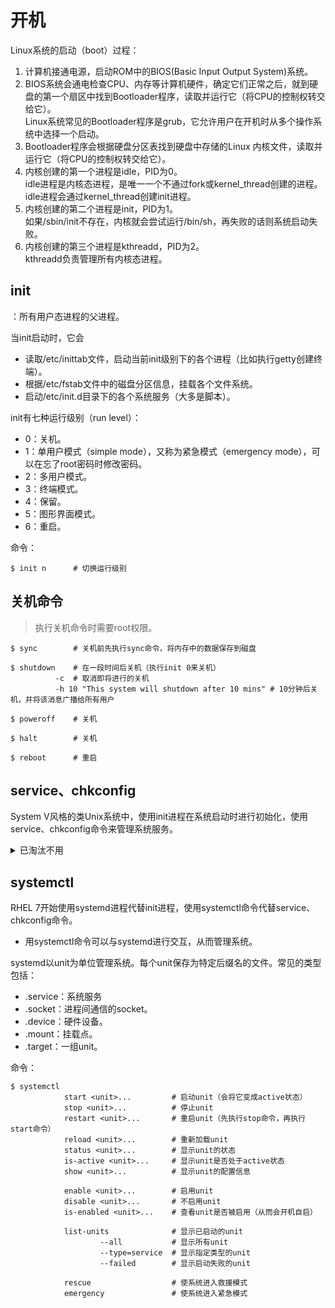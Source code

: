 # 开机

Linux系统的启动（boot）过程：
1. 计算机接通电源，启动ROM中的BIOS(Basic Input Output System)系统。
2. BIOS系统会通电检查CPU、内存等计算机硬件，确定它们正常之后，就到硬盘的第一个扇区中找到Bootloader程序，读取并运行它（将CPU的控制权转交给它）。
   <br>Linux系统常见的Bootloader程序是grub，它允许用户在开机时从多个操作系统中选择一个启动。
3. Bootloader程序会根据硬盘分区表找到硬盘中存储的Linux 内核文件，读取并运行它（将CPU的控制权转交给它）。
4. 内核创建的第一个进程是idle，PID为0。
   <br>idle进程是内核态进程，是唯一一个不通过fork或kernel_thread创建的进程。
   <br>idle进程会通过kernel_thread创建init进程。
5. 内核创建的第二个进程是init，PID为1。
   <br>如果/sbin/init不存在，内核就会尝试运行/bin/sh，再失败的话则系统启动失败。
6. 内核创建的第三个进程是kthreadd，PID为2。
   <br>kthreadd负责管理所有内核态进程。

## init

：所有用户态进程的父进程。

当init启动时，它会
- 读取/etc/inittab文件，启动当前init级别下的各个进程（比如执行getty创建终端）。
- 根据/etc/fstab文件中的磁盘分区信息，挂载各个文件系统。
- 启动/etc/init.d目录下的各个系统服务（大多是脚本）。

init有七种运行级别（run level）：
- 0：关机。
- 1：单用户模式（simple mode），又称为紧急模式（emergency mode），可以在忘了root密码时修改密码。
- 2：多用户模式。
- 3：终端模式。
- 4：保留。
- 5：图形界面模式。
- 6：重启。

命令：

```shell
$ init n      # 切换运行级别
```

## 关机命令

> 执行关机命令时需要root权限。

```shell
$ sync        # 关机前先执行sync命令，将内存中的数据保存到磁盘
```

```shell
$ shutdown    # 在一段时间后关机（执行init 0来关机）
          -c  # 取消即将进行的关机
          -h 10 "This system will shutdown after 10 mins" # 10分钟后关机，并将该消息广播给所有用户
```

```shell
$ poweroff    # 关机
```

```shell
$ halt        # 关机
```

```shell
$ reboot      # 重启
```

## service、chkconfig

System V风格的类Unix系统中，使用init进程在系统启动时进行初始化，使用service、chkconfig命令来管理系统服务。

<details>
<summary>已淘汰不用</summary>

命令：

```shell
$ service
         <name>
         start         # 启动服务
         stop          # 停止服务
         restart       # 重启服务（先执行stop命令，再执行start命令）
         status        # 查看服务的状态
         --status-all  # 显示所有服务的状态
```

```shell
$ chkconfig 
           <name>      # 查看某服务是否开机自启动
           on          # 设置某服务开机自启动
           off         # 不开机自启动
           --list      # 列出所有已启动的服务
```

</details>

## systemctl

RHEL 7开始使用systemd进程代替init进程，使用systemctl命令代替service、chkconfig命令。
- 用systemctl命令可以与systemd进行交互，从而管理系统。

systemd以unit为单位管理系统。每个unit保存为特定后缀名的文件。常见的类型包括：
- .service：系统服务
- .socket：进程间通信的socket。
- .device：硬件设备。
- .mount：挂载点。
- .target：一组unit。

命令：

```shell
$ systemctl
            start <unit>...         # 启动unit（会将它变成active状态）
            stop <unit>...          # 停止unit
            restart <unit>...       # 重启unit（先执行stop命令，再执行start命令）
            reload <unit>...        # 重新加载unit
            status <unit>...        # 显示unit的状态
            is-active <unit>...     # 显示unit是否处于active状态
            show <unit>...          # 显示unit的配置信息

            enable <unit>...        # 启用unit
            disable <unit>...       # 不启用unit
            is-enabled <unit>...    # 查看unit是否被启用（从而会开机自启）

            list-units              # 显示已启动的unit
                    --all           # 显示所有unit
                    --type=service  # 显示指定类型的unit
                    --failed        # 显示启动失败的unit

            rescue                  # 使系统进入救援模式
            emergency               # 使系统进入紧急模式
```
